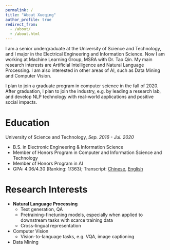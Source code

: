 ```yaml
---
permalink: /
title: "About Xueqing"
author_profile: true
redirect_from: 
  - /about/
  - /about.html
---
```


I am a senior undergraduate at the University of Science and Technology, and I major in the Electrical Engineering and Information Science. Now I am working at Machine Learning Group, MSRA with Dr. Tao Qin. My main research interests are Artificial Intelligence and Natural Language Processing. I am also interested in other areas of AI, such as Data Mining and Computer Vision.

I plan to join a graduate program in computer science in the fall of 2020. After graduation, I plan to join the industry, e.g. by leading a research lab, and develop NLP technology with real-world applications and positive social impacts.

# Education

University of Science and Technology, *Sep. 2016 - Jul. 2020*
* B.S. in Electronic Engineering & Information Science
* Member of Honors Program in Computer and Information Science and Technology
* Member of Honors Program in AI
* GPA: 4.06/4.30 (Ranking: 1/363); Transcript: [Chinese](/files/transcript_chi.pdf), [English](/files/transcript_eng.pdf)

# Research Interests

* **Natural Language Processing**
  * Text generation, QA
  * Pretraining-finetuning models, especially when applied to downstream tasks with scarce training data
  * Cross-lingual representation
* Computer Vision
  * Vision-to-language tasks, e.g. VQA, image captioning
* Data Mining
